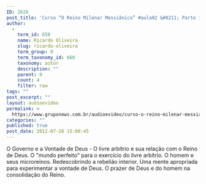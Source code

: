 ```yaml
---
ID: 2628
post_title: 'Curso “O Reino Milenar Messiânico” #aula02 &#8211; Parte 1'
author:
  - 
    term_id: 650
    name: Ricardo Oliveira
    slug: ricardo-oliveira
    term_group: 0
    term_taxonomy_id: 660
    taxonomy: autor
    description: ""
    parent: 0
    count: 4
    filter: raw
tags: ""
post_excerpt: ""
layout: audioevideo
permalink: >
  https://www.gruponews.com.br/audioevideo/curso-o-reino-milenar-messianico-aula02-parte-1
categories: ""
published: true
post_date: 2012-07-26 15:00:45
---
```

O Governo e a Vontade de Deus - O livre arbítrio e sua relação com o Reino de Deus. O "mundo perfeito" para o exercício do livre arbítrio. O homem e seus microreinos. Redescobrindo a rebelião interior. Uma mente apropriada para experimentar a vontade de Deus. O prazer de Deus e do homem na consolidação do Reino.

&nbsp;